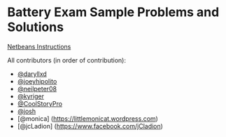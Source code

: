 Battery Exam Sample Problems and Solutions
==========================================

[Netbeans Instructions](https://netbeans.org/kb/docs/ide/git.html)

All contributors (in order of contribution):
* [@daryllxd](http://www.github.com/daryllxd)
* [@joeyhipolito](http://www.github.com/joeyhipolito)
* [@neilpeter08](http://www.github.com/neilpeter08)
* [@kyriger](http://www.github.com/kyriger)
* [@CoolStoryPro](https://twitter.com/CoolStoryPro)
* [@josh](https://www.facebook.com/misskananirafaeljoshua)
* [@monica] (https://littlemonicat.wordpress.com)
* [@jcLadion] (https://www.facebook.com/jCladion)